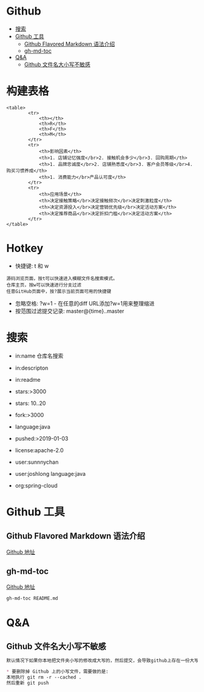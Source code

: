 # Github

   * [搜索](#搜索)
   * [Github 工具](#github-工具)
      * [Github Flavored Markdown 语法介绍](#github-flavored-markdown-语法介绍)
      * [gh-md-toc](#gh-md-toc)
   * [Q&amp;A](#qa)
      * [Github 文件名大小写不敏感](#github-文件名大小写不敏感)

# 构建表格
```text
<table>
        <tr>
            <th></th>
            <th>R</th>
            <th>F</th>
            <th>M</th>
        </tr>
        <tr>
            <th>影响因素</th>
            <th>1. 店铺记忆强度</br>2. 接触机会多少</br>3. 回购周期</th>
            <th>1. 品牌忠诚度</br>2. 店铺熟悉度</br>3. 客户会员等级</br>4. 购买习惯养成</th>
            <th>1. 消费能力</br>产品认可度</th>
        </tr>
        <tr>
            <th>应用场景</th>
            <th>决定接触策略</br>决定接触频次</br>决定刺激粒度</th>
            <th>决定资源投入</br>决定营销优先级</br>决定活动方案</th>
            <th>决定推荐商品</br>决定折扣门槛</br>决定活动方案</th>
        </tr>
</table>
```

# Hotkey
* 快捷键: t 和 w
```text
源码浏览页面，按t可以快速进入模糊文件名搜索模式。
仓库主页，按w可以快速进行分支过滤
任意GitHub页面中，按?展示当前页面可用的快捷键
```
* 忽略空格: ?w=1  - 在任意的diff URL添加?w=1用来整理缩进
* 按范围过滤提交记录: master@{time}..master

# 搜索
* in:name 仓库名搜索
* in:descripton
* in:readme

* stars:>3000
* stars: 10..20
* fork:>3000

* language:java

* pushed:>2019-01-03
* license:apache-2.0

* user:sunnnychan
* user:joshlong language:java
* org:spring-cloud


# Github 工具
## Github Flavored Markdown 语法介绍
[Github 地址](https://github.com/guodongxiaren/README)
## gh-md-toc
[Github 地址](https://github.com/ekalinin/github-markdown-toc)
```sh 
gh-md-toc README.md  
```
# Q&A
## Github 文件名大小写不敏感
```md
默认情况下如果你本地把文件夹小写的修改成大写的，然后提交，会导致github上存在一份大写的和一份小写的文件夹。

* 要删除掉 Github 上的小写文件，需要做的是:
本地执行 git rm -r --cached . 
然后重新 git push
```
